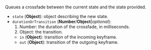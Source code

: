 Queues a crossfade between the current state and the state provided.

* `state` (**Object**): object describing the new state.
* `durationOrTransition` (**Number**/**Object**|_optional_):
  1. Number: the duration of the crossfade, in milliseconds.
  2. Object: the transition.
    * `in` (**Object**): transition of the incoming keyframe.
    * `out` (**Object**): transition of the outgoing keyframe.
